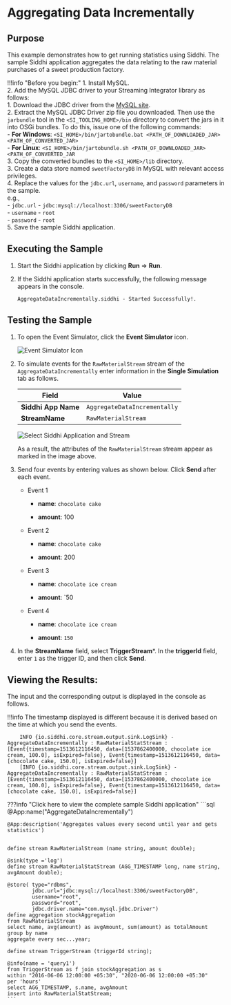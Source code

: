 # Aggregating Data Incrementally

## Purpose

This example demonstrates how to get running statistics using Siddhi. The sample Siddhi application aggregates the data relating to the raw material purchases of a sweet production factory.

!!!info "Before you begin:"
    1. Install MySQL.<br/>
    2. Add the MySQL JDBC driver to your Streaming Integrator library as follows:<br/>
        1. Download the JDBC driver from the [MySQL site](https://dev.mysql.com/get/Downloads/Connector-J/mysql-connector-java-5.1.45.tar.gz). <br/>
        2. Extract the MySQL JDBC Driver zip file you downloaded. Then use the `jarbundle` tool in the `<SI_TOOLING_HOME>/bin` directory to convert the jars in it into OSGi bundles. To do this, issue one of the following commands:<br/>
            - **For Windows**: `<SI_HOME>/bin/jartobundle.bat <PATH_OF_DOWNLOADED_JAR> <PATH_OF_CONVERTED_JAR>`<br/>
            - **For Linux**: `<SI_HOME>/bin/jartobundle.sh <PATH_OF_DOWNLOADED_JAR> <PATH_OF_CONVERTED_JAR`<br/>
        3. Copy the converted bundles to the `<SI_HOME>/lib` directory.<br/>
    3. Create a data store named `sweetFactoryDB` in MySQL with relevant access privileges.<br/>
    4. Replace the values for the `jdbc.url`, `username`, and `password` parameters in the sample.<br/>
        e.g., <br/>
        - `jdbc.url` - `jdbc:mysql://localhost:3306/sweetFactoryDB`<br/>
        - `username` - `root`<br/>
        - `password` - `root`<br/>
    5. Save the sample Siddhi application.


## Executing the Sample

1. Start the Siddhi application by clicking **Run** => **Run**.

2. If the Siddhi application starts successfully, the following message appears in the console.

   `AggregateDataIncrementally.siddhi - Started Successfully!.`

## Testing the Sample

1. To open the Event Simulator, click the **Event Simulator** icon.

   ![Event Simulator Icon](../../images/Testing-Siddhi-Applications/Event_Simulation_Icon.png)

2. To simulate events for the `RawMaterialStream` stream of the `AggregateDataIncrementally`  enter information in the **Single Simulation** tab as follows.

    | **Field**                   | **Value**                              |
    |-----------------------------|----------------------------------------|
    | **Siddhi App Name**         | `AggregateDataIncrementally`           |
    | **StreamName**              | `RawMaterialStream`                    |

    ![Select Siddhi Application and Stream](../../images/aggregate-data-incrementally-sample/aggregate-data-incrementally-event-simulation.png)

    As a result, the attributes of the `RawMaterialStream` stream appear as marked in the image above.


2. Send four events by entering values as shown below. Click **Send** after each event.

    - Event 1

        - **name**: `chocolate cake`

        - **amount**: 100

    - Event 2

        - **name**: `chocolate cake`

        - **amount**: 200

    - Event 3

        - **name**: `chocolate ice cream`

        - **amount**: `50

    - Event 4

        - **name**: `chocolate ice cream`

        - **amount**: `150`

3. In the **StreamName** field, select **TriggerStream***. In the **triggerId** field, enter `1` as the trigger ID, and then click **Send**.



## Viewing the Results:

The input and the corresponding output is displayed in the console as follows.

!!!info
   The timestamp displayed is different because it is derived based on the time at which you send the events.

```
    INFO {io.siddhi.core.stream.output.sink.LogSink} - AggregateDataIncrementally : RawMaterialStatStream : [Event{timestamp=1513612116450, data=[1537862400000, chocolate ice cream, 100.0], isExpired=false}, Event{timestamp=1513612116450, data=[chocolate cake, 150.0], isExpired=false}]
    [INFO {io.siddhi.core.stream.output.sink.LogSink} - AggregateDataIncrementally : RawMaterialStatStream : [Event{timestamp=1513612116450, data=[1537862400000, chocolate ice cream, 100.0], isExpired=false}, Event{timestamp=1513612116450, data=[chocolate cake, 150.0], isExpired=false}]
```
    
???info "Click here to view the complete sample Siddhi application"
    ```sql
    @App:name("AggregateDataIncrementally")

    @App:description('Aggregates values every second until year and gets statistics')


    define stream RawMaterialStream (name string, amount double);

    @sink(type ='log')
    define stream RawMaterialStatStream (AGG_TIMESTAMP long, name string, avgAmount double);

    @store( type="rdbms",
            jdbc.url="jdbc:mysql://localhost:3306/sweetFactoryDB",
            username="root",
            password="root",
            jdbc.driver.name="com.mysql.jdbc.Driver")
    define aggregation stockAggregation
    from RawMaterialStream
    select name, avg(amount) as avgAmount, sum(amount) as totalAmount
    group by name
    aggregate every sec...year;

    define stream TriggerStream (triggerId string);

    @info(name = 'query1')
    from TriggerStream as f join stockAggregation as s
    within "2016-06-06 12:00:00 +05:30", "2020-06-06 12:00:00 +05:30"
    per 'hours'
    select AGG_TIMESTAMP, s.name, avgAmount
    insert into RawMaterialStatStream;
    ```